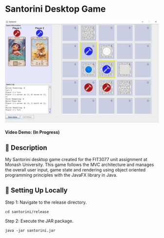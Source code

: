 # Santorini Desktop Game

![Project Image](https://github.com/yuanyi1029/santorini/blob/f103a2f8ae9725d085e3bfe93d5e3dbc270384f6/santorini.png)
#### Video Demo: (In Progress)

## 💬 Description
My Santorini desktop game created for the FIT3077 unit assignment at Monash University. This game follows the MVC architecture and manages the overall user input, game state and rendering using object oriented programming principles with the JavaFX library in Java.

## 🚀 Setting Up Locally 
Step 1: Navigate to the release directory. 
```
cd santorini/release
```
Step 2: Execute the JAR package.
```
java -jar santorini.jar
```
